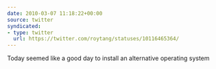 ```yaml
---
date: 2010-03-07 11:18:22+00:00
source: twitter
syndicated:
- type: twitter
  url: https://twitter.com/roytang/statuses/10116465364/
---
```


Today seemed like a good day to install an alternative operating system